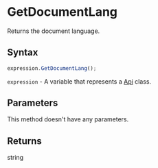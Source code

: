 # GetDocumentLang

Returns the document language.

## Syntax

```javascript
expression.GetDocumentLang();
```

`expression` - A variable that represents a [Api](Methods.md) class.

## Parameters

This method doesn't have any parameters.

## Returns

string